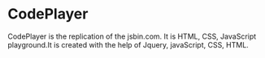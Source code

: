 # CodePlayer
CodePlayer is the replication of the jsbin.com. It is HTML, CSS, JavaScript playground.It is created with the help of Jquery, javaScript, CSS, HTML.
